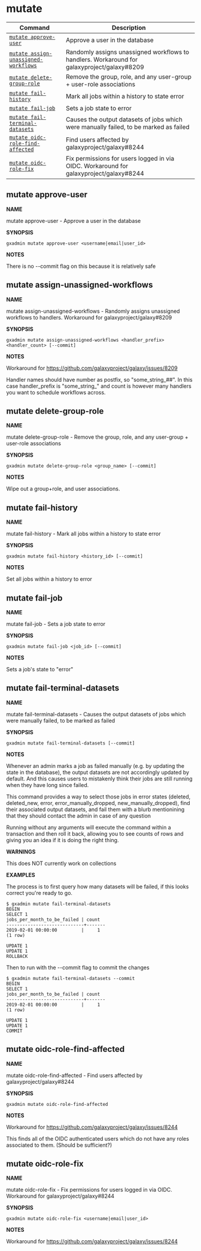 # mutate

Command | Description
------- | -----------
[`mutate approve-user`](#mutate-approve-user) | Approve a user in the database
[`mutate assign-unassigned-workflows`](#mutate-assign-unassigned-workflows) | Randomly assigns unassigned workflows to handlers. Workaround for galaxyproject/galaxy#8209
[`mutate delete-group-role`](#mutate-delete-group-role) | Remove the group, role, and any user-group + user-role associations
[`mutate fail-history`](#mutate-fail-history) | Mark all jobs within a history to state error
[`mutate fail-job`](#mutate-fail-job) | Sets a job state to error
[`mutate fail-terminal-datasets`](#mutate-fail-terminal-datasets) | Causes the output datasets of jobs which were manually failed, to be marked as failed
[`mutate oidc-role-find-affected`](#mutate-oidc-role-find-affected) | Find users affected by galaxyproject/galaxy#8244
[`mutate oidc-role-fix`](#mutate-oidc-role-fix) | Fix permissions for users logged in via OIDC. Workaround for galaxyproject/galaxy#8244

## mutate approve-user

**NAME**

mutate approve-user -  Approve a user in the database

**SYNOPSIS**

`gxadmin mutate approve-user <username|email|user_id>`

**NOTES**

There is no --commit flag on this because it is relatively safe


## mutate assign-unassigned-workflows

**NAME**

mutate assign-unassigned-workflows -  Randomly assigns unassigned workflows to handlers. Workaround for galaxyproject/galaxy#8209

**SYNOPSIS**

`gxadmin mutate assign-unassigned-workflows <handler_prefix> <handler_count> [--commit]`

**NOTES**

Workaround for https://github.com/galaxyproject/galaxy/issues/8209

Handler names should have number as postfix, so "some_string_##". In
this case handler_prefix is "some_string_" and count is however many
handlers you want to schedule workflows across.


## mutate delete-group-role

**NAME**

mutate delete-group-role -  Remove the group, role, and any user-group + user-role associations

**SYNOPSIS**

`gxadmin mutate delete-group-role <group_name> [--commit]`

**NOTES**

Wipe out a group+role, and user associations.


## mutate fail-history

**NAME**

mutate fail-history -  Mark all jobs within a history to state error

**SYNOPSIS**

`gxadmin mutate fail-history <history_id> [--commit]`

**NOTES**

Set all jobs within a history to error


## mutate fail-job

**NAME**

mutate fail-job -  Sets a job state to error

**SYNOPSIS**

`gxadmin mutate fail-job <job_id> [--commit]`

**NOTES**

Sets a job's state to "error"


## mutate fail-terminal-datasets

**NAME**

mutate fail-terminal-datasets -  Causes the output datasets of jobs which were manually failed, to be marked as failed

**SYNOPSIS**

`gxadmin mutate fail-terminal-datasets [--commit]`

**NOTES**

Whenever an admin marks a job as failed manually (e.g. by updating the
state in the database), the output datasets are not accordingly updated
by default. And this causes users to mistakenly think their jobs are
still running when they have long since failed.

This command provides a way to select those jobs in error states
(deleted, deleted_new, error, error_manually_dropped,
new_manually_dropped), find their associated output datasets, and fail
them with a blurb mentionining that they should contact the admin in
case of any question

Running without any arguments will execute the command within a
transaction and then roll it back, allowing you to see counts of rows
and giving you an idea if it is doing the right thing.

**WARNINGS**

This does NOT currently work on collections

**EXAMPLES**

The process is to first query how many datasets will be failed, if this looks correct you're ready to go.

    $ gxadmin mutate fail-terminal-datasets
    BEGIN
    SELECT 1
    jobs_per_month_to_be_failed | count
    -----------------------------+-------
    2019-02-01 00:00:00         |     1
    (1 row)

    UPDATE 1
    UPDATE 1
    ROLLBACK

Then to run with the --commit flag to commit the changes

    $ gxadmin mutate fail-terminal-datasets --commit
    BEGIN
    SELECT 1
    jobs_per_month_to_be_failed | count
    -----------------------------+-------
    2019-02-01 00:00:00         |     1
    (1 row)

    UPDATE 1
    UPDATE 1
    COMMIT


## mutate oidc-role-find-affected

**NAME**

mutate oidc-role-find-affected -  Find users affected by galaxyproject/galaxy#8244

**SYNOPSIS**

`gxadmin mutate oidc-role-find-affected`

**NOTES**

Workaround for https://github.com/galaxyproject/galaxy/issues/8244

This finds all of the OIDC authenticated users which do not have any
roles associated to them. (Should be sufficient?)


## mutate oidc-role-fix

**NAME**

mutate oidc-role-fix -  Fix permissions for users logged in via OIDC. Workaround for galaxyproject/galaxy#8244

**SYNOPSIS**

`gxadmin mutate oidc-role-fix <username|email|user_id>`

**NOTES**

Workaround for https://github.com/galaxyproject/galaxy/issues/8244

